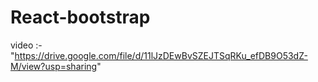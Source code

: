 # React-bootstrap
 video :-"https://drive.google.com/file/d/11lJzDEwBvSZEJTSqRKu_efDB9O53dZ-M/view?usp=sharing"
